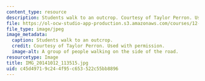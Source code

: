 ```yaml
---
content_type: resource
description: Students walk to an outcrop. Courtesy of Taylor Perron. Used with permission.
file: https://ol-ocw-studio-app-production.s3.amazonaws.com/courses/12-001-introduction-to-geology-fall-2013/c45d49719c244f95c653522c55bb8896_IMG_20141012_113515.jpg
file_type: image/jpeg
image_metadata:
  caption: Students walk to an outcrop.
  credit: Courtesy of Taylor Perron. Used with permission.
  image-alt: A group of people walking on the side of the road.
resourcetype: Image
title: IMG_20141012_113515.jpg
uid: c45d4971-9c24-4f95-c653-522c55bb8896
---
```

